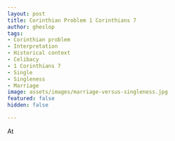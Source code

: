 ```yaml
---
layout: post
title: Corinthian Problem 1 Corinthians 7
author: gheslop
tags:
- Corinthian problem
- Interpretation
- Historical context
- Celibacy
- 1 Corinthians 7
- Single
- Singleness
- Marriage
image: assets/images/marriage-versus-singleness.jpg
featured: false
hidden: false

---
```

At
